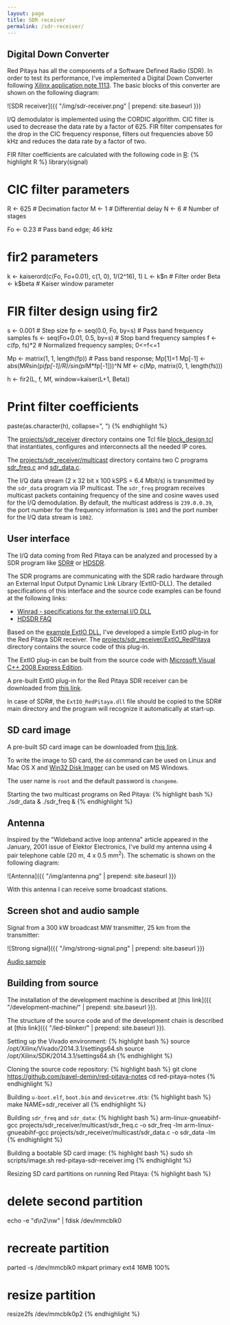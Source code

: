 ```yaml
---
layout: page
title: SDR receiver
permalink: /sdr-receiver/
---
```


Digital Down Converter
-----

Red Pitaya has all the components of a Software Defined Radio (SDR). In order to test its performance, I've implemented a Digital Down Converter following [Xilinx application note 1113](http://www.xilinx.com/support/documentation/application_notes/xapp1113.pdf). The basic blocks of this converter are shown on the following diagram:

![SDR receiver]({{ "/img/sdr-receiver.png" | prepend: site.baseurl }})

I/Q demodulator is implemented using the CORDIC algorithm. CIC filter is used to decrease the data rate by a factor of 625. FIR filter compensates for the drop in the CIC frequency response, filters out frequencies above 50 kHz and reduces the data rate by a factor of two.

FIR filter coefficients are calculated with the following code in [R](http://www.r-project.org):
{% highlight R %}
library(signal)

# CIC filter parameters
R <- 625                       # Decimation factor
M <- 1                         # Differential delay
N <- 6                         # Number of stages

Fo <- 0.23                     # Pass band edge; 46 kHz

# fir2 parameters
k <- kaiserord(c(Fo, Fo+0.01), c(1, 0), 1/(2^16), 1)
L <- k$n                       # Filter order
Beta <- k$beta                 # Kaiser window parameter

# FIR filter design using fir2
s <- 0.001                     # Step size
fp <- seq(0.0, Fo, by=s)       # Pass band frequency samples
fs <- seq(Fo+0.01, 0.5, by=s)  # Stop band frequency samples
f <- c(fp, fs)*2               # Normalized frequency samples; 0<=f<=1

Mp <- matrix(1, 1, length(fp)) # Pass band response; Mp[1]=1
Mp[-1] <- abs(M*R*sin(pi*fp[-1]/R)/sin(pi*M*fp[-1]))^N
Mf <- c(Mp, matrix(0, 1, length(fs)))

h <- fir2(L, f, Mf, window=kaiser(L+1, Beta))

# Print filter coefficients
paste(as.character(h), collapse=", ")
{% endhighlight %}

The [projects/sdr_receiver](https://github.com/pavel-demin/red-pitaya-notes/tree/master/projects/sdr_receiver) directory contains one Tcl file [block_design.tcl](https://github.com/pavel-demin/red-pitaya-notes/blob/master/projects/sdr_receiver/block_design.tcl) that instantiates, configures and interconnects all the needed IP cores.

The [projects/sdr_receiver/multicast](https://github.com/pavel-demin/red-pitaya-notes/tree/master/projects/sdr_receiver/multicast) directory contains two C programs  [sdr_freq.c](https://github.com/pavel-demin/red-pitaya-notes/blob/master/projects/sdr_receiver/multicast/sdr_freq.c) and [sdr_data.c](https://github.com/pavel-demin/red-pitaya-notes/blob/master/projects/sdr_receiver/multicast/sdr_data.c).

The I/Q data stream (2 x 32 bit x 100 kSPS = 6.4 Mbit/s) is transmitted by the `sdr_data` program via IP multicast. The `sdr_freq` program receives multicast packets containing frequency of the sine and cosine waves used for the I/Q demodulation. By default, the multicast address is `239.0.0.39`, the port number for the frequency information is `1001` and the port number for the I/Q data stream is `1002`.

User interface
-----

The I/Q data coming from Red Pitaya can be analyzed and processed by a SDR program like [SDR#](http://sdrsharp.com/#download) or [HDSDR](http://www.hdsdr.de/).

The SDR programs are communicating with the SDR radio hardware through an External Input Output Dynamic Link Library (ExtIO-DLL). The detailed specifications of this interface and the source code examples can be found at the following links:

 - [Winrad - specifications for the external I/O DLL](http://www.winrad.org/bin/Winrad_Extio.pdf)
 - [HDSDR FAQ](http://www.hdsdr.de/faq.html)

Based on the [example ExtIO DLL](http://hdsdr.de/download/ExtIO/ExtIO_Demo_101.zip), I've developed a simple ExtIO plug-in for the Red Pitaya SDR receiver. The [projects/sdr_receiver/ExtIO_RedPitaya](https://github.com/pavel-demin/red-pitaya-notes/tree/master/projects/sdr_receiver/ExtIO_RedPitaya) directory contains the source code of this plug-in.

The ExtIO plug-in can be built from the source code with [Microsoft Visual C++ 2008 Express Edition](http://go.microsoft.com/?linkid=7729279).

A pre-built ExtIO plug-in for the Red Pitaya SDR receiver can be downloaded from [this link](https://googledrive.com/host/0B-t5klOOymMNfmJ0bFQzTVNXQ3RtWm5SQ2NGTE1hRUlTd3V2emdSNzN6d0pYamNILW83Wmc/ExtIO_RedPitaya.dll).

In case of SDR#, the `ExtIO_RedPitaya.dll` file should be copied to the SDR# main directory and the program will recognize it automatically at start-up.

SD card image
-----

A pre-built SD card image can be downloaded from [this link](https://googledrive.com/host/0B-t5klOOymMNfmJ0bFQzTVNXQ3RtWm5SQ2NGTE1hRUlTd3V2emdSNzN6d0pYamNILW83Wmc/red-pitaya-sdr-receiver-20150218.zip).

To write the image to SD card, the `dd` command can be used on Linux and Mac OS X and [Win32 Disk Imager](http://sourceforge.net/projects/win32diskimager/) can be used on MS Windows.

The user name is `root` and the default password is `changeme`.

Starting the two multicast programs on Red Pitaya:
{% highlight bash %}
./sdr_data &
./sdr_freq &
{% endhighlight %}

Antenna
-----

Inspired by the "Wideband active loop antenna" article appeared in the January, 2001 issue of Elektor Electronics, I've build my antenna using 4 pair telephone cable (20 m, 4 x 0.5 mm<sup>2</sup>). The schematic is shown on the following diagram:

![Antenna]({{ "/img/antenna.png" | prepend: site.baseurl }})

With this antenna I can receive some broadcast stations.

Screen shot and audio sample
-----

Signal from a 300 kW broadcast MW transmitter, 25 km from the transmitter:

![Strong signal]({{ "/img/strong-signal.png" | prepend: site.baseurl }})

[Audio sample](https://googledrive.com/host/0B-t5klOOymMNfmJ0bFQzTVNXQ3RtWm5SQ2NGTE1hRUlTd3V2emdSNzN6d0pYamNILW83Wmc/strong-signal.wav)

Building from source
-----

The installation of the development machine is described at [this link]({{ "/development-machine/" | prepend: site.baseurl }}).

The structure of the source code and of the development chain is described at [this link]({{ "/led-blinker/" | prepend: site.baseurl }}).

Setting up the Vivado environment:
{% highlight bash %}
source /opt/Xilinx/Vivado/2014.3.1/settings64.sh
source /opt/Xilinx/SDK/2014.3.1/settings64.sh
{% endhighlight %}

Cloning the source code repository:
{% highlight bash %}
git clone https://github.com/pavel-demin/red-pitaya-notes
cd red-pitaya-notes
{% endhighlight %}

Building `u-boot.elf`, `boot.bin` and `devicetree.dtb`:
{% highlight bash %}
make NAME=sdr_receiver all
{% endhighlight %}

Building `sdr_freq` and `sdr_data`:
{% highlight bash %}
arm-linux-gnueabihf-gcc projects/sdr_receiver/multicast/sdr_freq.c -o sdr_freq -lm
arm-linux-gnueabihf-gcc projects/sdr_receiver/multicast/sdr_data.c -o sdr_data -lm
{% endhighlight %}

Building a bootable SD card image:
{% highlight bash %}
sudo sh scripts/image.sh red-pitaya-sdr-receiver.img
{% endhighlight %}

Resizing SD card partitions on running Red Pitaya:
{% highlight bash %}
# delete second partition
echo -e "d\n2\nw" | fdisk /dev/mmcblk0
# recreate partition
parted -s /dev/mmcblk0 mkpart primary ext4 16MB 100%
# resize partition
resize2fs /dev/mmcblk0p2
{% endhighlight %}
